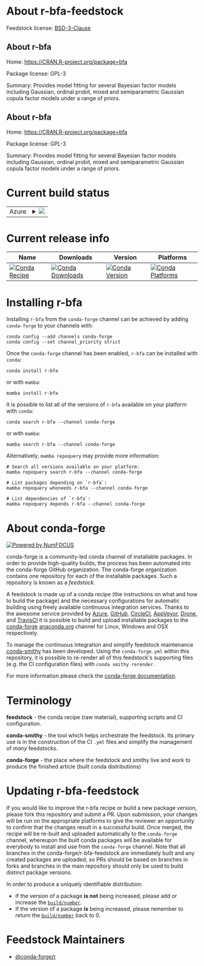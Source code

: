 About r-bfa-feedstock
=====================

Feedstock license: [BSD-3-Clause](https://github.com/conda-forge/r-bfa-feedstock/blob/main/LICENSE.txt)


About r-bfa
-----------

Home: https://CRAN.R-project.org/package=bfa

Package license: GPL-3

Summary: Provides model fitting for several Bayesian factor models including Gaussian, ordinal probit, mixed and semiparametric Gaussian copula factor models under a range of priors.

About r-bfa
-----------

Home: https://CRAN.R-project.org/package=bfa

Package license: GPL-3

Summary: Provides model fitting for several Bayesian factor models including Gaussian, ordinal probit, mixed and semiparametric Gaussian copula factor models under a range of priors.

Current build status
====================


<table>
    
  <tr>
    <td>Azure</td>
    <td>
      <details>
        <summary>
          <a href="https://dev.azure.com/conda-forge/feedstock-builds/_build/latest?definitionId=3349&branchName=main">
            <img src="https://dev.azure.com/conda-forge/feedstock-builds/_apis/build/status/r-bfa-feedstock?branchName=main">
          </a>
        </summary>
        <table>
          <thead><tr><th>Variant</th><th>Status</th></tr></thead>
          <tbody><tr>
              <td>linux_64_r_base4.3</td>
              <td>
                <a href="https://dev.azure.com/conda-forge/feedstock-builds/_build/latest?definitionId=3349&branchName=main">
                  <img src="https://dev.azure.com/conda-forge/feedstock-builds/_apis/build/status/r-bfa-feedstock?branchName=main&jobName=linux&configuration=linux%20linux_64_r_base4.3" alt="variant">
                </a>
              </td>
            </tr><tr>
              <td>linux_64_r_base4.4</td>
              <td>
                <a href="https://dev.azure.com/conda-forge/feedstock-builds/_build/latest?definitionId=3349&branchName=main">
                  <img src="https://dev.azure.com/conda-forge/feedstock-builds/_apis/build/status/r-bfa-feedstock?branchName=main&jobName=linux&configuration=linux%20linux_64_r_base4.4" alt="variant">
                </a>
              </td>
            </tr><tr>
              <td>osx_64_r_base4.3</td>
              <td>
                <a href="https://dev.azure.com/conda-forge/feedstock-builds/_build/latest?definitionId=3349&branchName=main">
                  <img src="https://dev.azure.com/conda-forge/feedstock-builds/_apis/build/status/r-bfa-feedstock?branchName=main&jobName=osx&configuration=osx%20osx_64_r_base4.3" alt="variant">
                </a>
              </td>
            </tr><tr>
              <td>osx_64_r_base4.4</td>
              <td>
                <a href="https://dev.azure.com/conda-forge/feedstock-builds/_build/latest?definitionId=3349&branchName=main">
                  <img src="https://dev.azure.com/conda-forge/feedstock-builds/_apis/build/status/r-bfa-feedstock?branchName=main&jobName=osx&configuration=osx%20osx_64_r_base4.4" alt="variant">
                </a>
              </td>
            </tr><tr>
              <td>win_64_r_base4.3</td>
              <td>
                <a href="https://dev.azure.com/conda-forge/feedstock-builds/_build/latest?definitionId=3349&branchName=main">
                  <img src="https://dev.azure.com/conda-forge/feedstock-builds/_apis/build/status/r-bfa-feedstock?branchName=main&jobName=win&configuration=win%20win_64_r_base4.3" alt="variant">
                </a>
              </td>
            </tr><tr>
              <td>win_64_r_base4.4</td>
              <td>
                <a href="https://dev.azure.com/conda-forge/feedstock-builds/_build/latest?definitionId=3349&branchName=main">
                  <img src="https://dev.azure.com/conda-forge/feedstock-builds/_apis/build/status/r-bfa-feedstock?branchName=main&jobName=win&configuration=win%20win_64_r_base4.4" alt="variant">
                </a>
              </td>
            </tr>
          </tbody>
        </table>
      </details>
    </td>
  </tr>
</table>

Current release info
====================

| Name | Downloads | Version | Platforms |
| --- | --- | --- | --- |
| [![Conda Recipe](https://img.shields.io/badge/recipe-r--bfa-green.svg)](https://anaconda.org/conda-forge/r-bfa) | [![Conda Downloads](https://img.shields.io/conda/dn/conda-forge/r-bfa.svg)](https://anaconda.org/conda-forge/r-bfa) | [![Conda Version](https://img.shields.io/conda/vn/conda-forge/r-bfa.svg)](https://anaconda.org/conda-forge/r-bfa) | [![Conda Platforms](https://img.shields.io/conda/pn/conda-forge/r-bfa.svg)](https://anaconda.org/conda-forge/r-bfa) |

Installing r-bfa
================

Installing `r-bfa` from the `conda-forge` channel can be achieved by adding `conda-forge` to your channels with:

```
conda config --add channels conda-forge
conda config --set channel_priority strict
```

Once the `conda-forge` channel has been enabled, `r-bfa` can be installed with `conda`:

```
conda install r-bfa
```

or with `mamba`:

```
mamba install r-bfa
```

It is possible to list all of the versions of `r-bfa` available on your platform with `conda`:

```
conda search r-bfa --channel conda-forge
```

or with `mamba`:

```
mamba search r-bfa --channel conda-forge
```

Alternatively, `mamba repoquery` may provide more information:

```
# Search all versions available on your platform:
mamba repoquery search r-bfa --channel conda-forge

# List packages depending on `r-bfa`:
mamba repoquery whoneeds r-bfa --channel conda-forge

# List dependencies of `r-bfa`:
mamba repoquery depends r-bfa --channel conda-forge
```


About conda-forge
=================

[![Powered by
NumFOCUS](https://img.shields.io/badge/powered%20by-NumFOCUS-orange.svg?style=flat&colorA=E1523D&colorB=007D8A)](https://numfocus.org)

conda-forge is a community-led conda channel of installable packages.
In order to provide high-quality builds, the process has been automated into the
conda-forge GitHub organization. The conda-forge organization contains one repository
for each of the installable packages. Such a repository is known as a *feedstock*.

A feedstock is made up of a conda recipe (the instructions on what and how to build
the package) and the necessary configurations for automatic building using freely
available continuous integration services. Thanks to the awesome service provided by
[Azure](https://azure.microsoft.com/en-us/services/devops/), [GitHub](https://github.com/),
[CircleCI](https://circleci.com/), [AppVeyor](https://www.appveyor.com/),
[Drone](https://cloud.drone.io/welcome), and [TravisCI](https://travis-ci.com/)
it is possible to build and upload installable packages to the
[conda-forge](https://anaconda.org/conda-forge) [anaconda.org](https://anaconda.org/)
channel for Linux, Windows and OSX respectively.

To manage the continuous integration and simplify feedstock maintenance
[conda-smithy](https://github.com/conda-forge/conda-smithy) has been developed.
Using the ``conda-forge.yml`` within this repository, it is possible to re-render all of
this feedstock's supporting files (e.g. the CI configuration files) with ``conda smithy rerender``.

For more information please check the [conda-forge documentation](https://conda-forge.org/docs/).

Terminology
===========

**feedstock** - the conda recipe (raw material), supporting scripts and CI configuration.

**conda-smithy** - the tool which helps orchestrate the feedstock.
                   Its primary use is in the construction of the CI ``.yml`` files
                   and simplify the management of *many* feedstocks.

**conda-forge** - the place where the feedstock and smithy live and work to
                  produce the finished article (built conda distributions)


Updating r-bfa-feedstock
========================

If you would like to improve the r-bfa recipe or build a new
package version, please fork this repository and submit a PR. Upon submission,
your changes will be run on the appropriate platforms to give the reviewer an
opportunity to confirm that the changes result in a successful build. Once
merged, the recipe will be re-built and uploaded automatically to the
`conda-forge` channel, whereupon the built conda packages will be available for
everybody to install and use from the `conda-forge` channel.
Note that all branches in the conda-forge/r-bfa-feedstock are
immediately built and any created packages are uploaded, so PRs should be based
on branches in forks and branches in the main repository should only be used to
build distinct package versions.

In order to produce a uniquely identifiable distribution:
 * If the version of a package **is not** being increased, please add or increase
   the [``build/number``](https://docs.conda.io/projects/conda-build/en/latest/resources/define-metadata.html#build-number-and-string).
 * If the version of a package **is** being increased, please remember to return
   the [``build/number``](https://docs.conda.io/projects/conda-build/en/latest/resources/define-metadata.html#build-number-and-string)
   back to 0.

Feedstock Maintainers
=====================

* [@conda-forge/r](https://github.com/conda-forge/r/)

